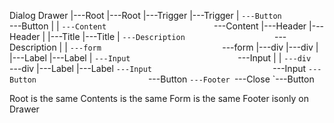 Dialog                            Drawer
|---Root                          |---Root
    |---Trigger                       |---Trigger
    |   `---Button                       `---Button
    |                                   |
    `---Content                        `---Content
        |---Header                         |---Header
        |   |---Title                         |---Title
        |   `---Description                    `---Description
        |                                   |
        `---form                           `---form
            |---div                          |---div
            |   |---Label                        |---Label
            |   `---Input                        `---Input
            |                                   |
            `---div                             `---div
                |---Label                           |---Label
                `---Input                           `---Input
            `---Button                         `---Button
                                            `---Footer
                                                `---Close
                                                    `---Button


Root is the same 
Contents is the same 
Form is the same
Footer isonly on Drawer 